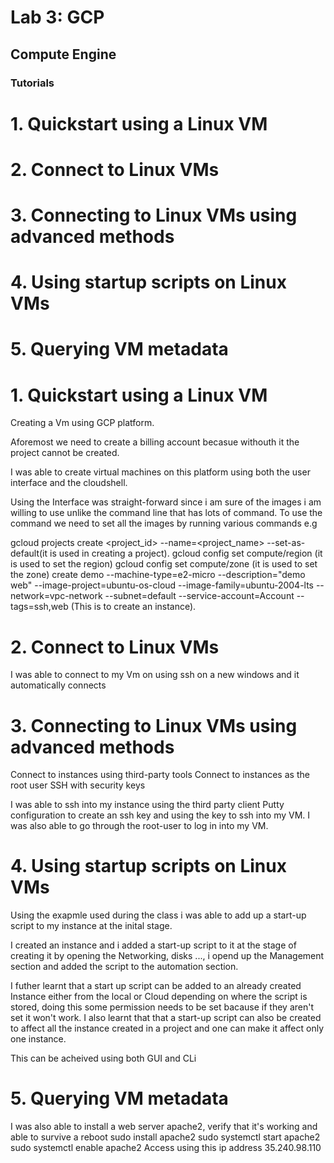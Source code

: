 # Lab 3: GCP

## Compute Engine

### Tutorials

# 1. Quickstart using a Linux VM

# 2. Connect to Linux VMs

# 3. Connecting to Linux VMs using advanced methods

# 4. Using startup scripts on Linux VMs

# 5. Querying VM metadata 






# 1. Quickstart using a Linux VM

Creating a Vm using GCP platform.

Aforemost we need to create a billing account becasue withouth it the project cannot be created.

I was able to create virtual machines on this platform using both the user interface and the 
cloudshell.

Using the Interface was straight-forward since i am sure of the images i am willing to use unlike
the command line that has lots of command. To use the command we need to set all the images by 
running various commands e.g

gcloud projects create <project_id> --name=<project_name> --set-as-default(it is used in creating
a project).
gcloud config set compute/region (it is used to set the region)
gcloud config set compute/zone (it is used to set the zone)
create demo --machine-type=e2-micro --description="demo web" --image-project=ubuntu-os-cloud 
--image-family=ubuntu-2004-lts --network=vpc-network --subnet=default --service-account=Account
--tags=ssh,web (This is to create an instance).
  
 

# 2. Connect to Linux VMs

I was able to connect to my Vm on using ssh on a new windows and it automatically connects

# 3. Connecting to Linux VMs using advanced methods

Connect to instances using third-party tools
Connect to instances as the root user
SSH with security keys

I was able to ssh into my instance using the third party client Putty configuration to create an ssh key
and using the key to ssh into my VM. 
I was also able to go through the root-user to log in into my VM.


# 4. Using startup scripts on Linux VMs

Using the exapmle used during the class i was able to add up a start-up script to my instance at the inital 
stage.

I created an instance and i added a start-up script to it at the stage of creating it by opening the
Networking, disks ..., i opend up the Management section and added the script to the automation section.

I futher learnt that a start up script can be added to an already created Instance either from the local or Cloud
depending on where the script is stored, doing this some permission needs to be set bacause if they aren't set it
won't work.
I also learnt that that a start-up script can also be created to affect all the instance created in a project
and one can make it affect only one instance. 

This can be acheived using both GUI and CLi


# 5. Querying VM metadata

I was also able to install a web server apache2, verify that it's working and able to survive a reboot
sudo install apache2 
sudo systemctl start apache2
sudo systemctl enable apache2
Access using this ip address 35.240.98.110
